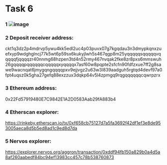 # Task 6
### 1 ![image](https://user-images.githubusercontent.com/88676194/129221302-19bc8b24-0cd5-40c9-8688-55199babf8f0.png)

### 2 Deposit receiver address:
ckt1q3dz2p4mdrvp5ywu4kk5edl2uc4p03puvx07g7kgqdau3n3dmypkqnxzuefxyp9wdghglncj77k5wt6p59sx6kukyjlwh5s467qgp8m25yqqqqqsqqqqqvqqqqqfjqqqqzr40nnmg68hzpen3td4n52rmy467nvqak2fke8zr8pxs6mmswuh26gqqqqpqqqqqqcqqqqqxyqqqqx7asf60w8pqpte2sfcfn90fdfzxue7ff2g8sawe9wacnqat6jmygqngqqqqpxv9ejjvgz2u63w3l839aadguh5rgtqd4devf97a0fpt4uqsz0k5gha27gefq88exzzux3dqkp64v5l4zpmgq9rqgqqqqqqcqwrpzrx

### 3 Ethereum address:
0x22Fd57919480E7C9842E1A2D0583Aab29fA883b4

### 4 Etherscan explorer:
https://rinkeby.etherscan.io/tx/0xf658cb75127d7a5fa3692f42df1ef3e8de953005aeca8d5b5ed8ad1c9ed8d7da

### 5 Nervos explorer: 
https://explorer.nervos.org/aggron/transaction/0xddf94fb150a829b0a4d5a8af260aabedf84bc94ef13983cc457c78b538760873
